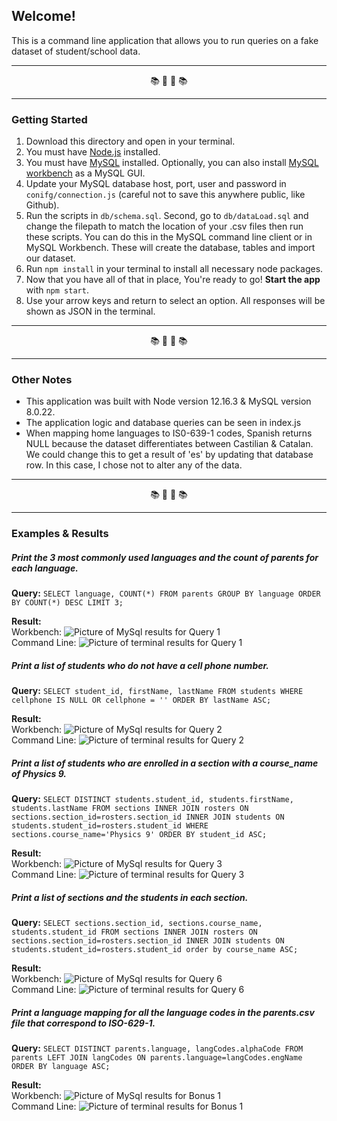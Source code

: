 ## Welcome!
This is a command line application that allows you to run queries on a fake dataset of student/school data.

---

<div align="center"> 📚 📓 📓 📚 </div>

---

### Getting Started

1. Download this directory and open in your terminal.
2. You must have [Node.js](https://nodejs.org/) installed.
3. You must have [MySQL](https://dev.mysql.com/downloads/mysql) installed. Optionally, you can also install [MySQL workbench](https://dev.mysql.com/downloads/workbench/) as a MySQL GUI.
4. Update your MySQL database host, port, user and password in `conifg/connection.js` (careful not to save this anywhere public, like Github).
5. Run the scripts in `db/schema.sql`. Second, go to `db/dataLoad.sql` and change the filepath to match the location of your .csv files then run these scripts. You can do this in the MySQL command line client or in MySQL Workbench. These will create the database, tables and import our dataset.
6. Run `npm install` in your terminal to install all necessary node packages.
7. Now that you have all of that in place, You're ready to go! **Start the app** with `npm start`.
8. Use your arrow keys and return to select an option. All responses will be shown as JSON in the terminal.

---

<div align="center"> 📚 📓 📓 📚 </div>

---

### Other Notes

- This application was built with Node version 12.16.3 & MySQL version 8.0.22.
- The application logic and database queries can be seen in index.js
- When mapping home languages to IS0-639-1 codes, Spanish returns NULL because the dataset differentiates between Castilian & Catalan. We could change this to get a result of 'es' by updating that database row. In this case, I chose not to alter any of the data.

---

<div align="center"> 📚 📓 📓 📚 </div>

---

### Examples & Results

##### Print the 3 most commonly used languages and the count of parents for each language.

**Query:** `SELECT language, COUNT(*) FROM parents GROUP BY language ORDER BY COUNT(*) DESC LIMIT 3;`

**Result:**  
Workbench: ![Picture of MySql results for Query 1](/assets/pictures/Q1.png)  
Command Line: ![Picture of terminal results for Query 1](/assets/pictures/Q1Term.png)  

##### Print a list of students who do not have a cell phone number.

**Query:** `SELECT student_id, firstName, lastName FROM students WHERE cellphone IS NULL OR cellphone = '' ORDER BY lastName ASC;`

**Result:**  
Workbench: ![Picture of MySql results for Query 2](/assets/pictures/Q2.png)  
Command Line: ![Picture of terminal results for Query 2](/assets/pictures/Q2Term.png)  

##### Print a list of students who are enrolled in a section with a course_name of Physics 9.

**Query:** `SELECT DISTINCT students.student_id, students.firstName, students.lastName FROM sections INNER JOIN rosters ON sections.section_id=rosters.section_id INNER JOIN students ON students.student_id=rosters.student_id WHERE sections.course_name='Physics 9' ORDER BY student_id ASC;`

**Result:**    
Workbench: ![Picture of MySql results for Query 3](/assets/pictures/Q3.png)    
Command Line: ![Picture of terminal results for Query 3](/assets/pictures/Q3Term.png)  

##### Print a list of sections and the students in each section.

**Query:** `SELECT sections.section_id, sections.course_name, students.student_id FROM sections INNER JOIN rosters ON sections.section_id=rosters.section_id INNER JOIN students ON students.student_id=rosters.student_id order by course_name ASC;`

**Result:**  
Workbench: ![Picture of MySql results for Query 6](/assets/pictures/Q6.png)  
Command Line: ![Picture of terminal results for Query 6](/assets/pictures/Q6Term.png)

##### Print a language mapping for all the language codes in the parents.csv file that correspond to ISO-629-1.

**Query:** `SELECT DISTINCT parents.language, langCodes.alphaCode FROM parents LEFT JOIN langCodes ON parents.language=langCodes.engName ORDER BY language ASC;`

**Result:**  
Workbench: ![Picture of MySql results for Bonus 1](/assets/pictures/bonus.png)  
Command Line: ![Picture of terminal results for Bonus 1](/assets/pictures/bonusTerm.png)
